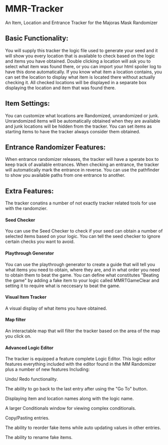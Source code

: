 # MMR-Tracker
An Item, Location and Entrance Tracker for the Majoras Mask Randomizer

## Basic Functionality:
You will supply this tracker the logic file used to generate your seed and it will show you every location that is available to check based on the logic and items you have obtained.
Double clicking a location will ask you to select what item was found there, or you can import your html spoiler log to have this done automatically.
If you know what item a location contains, you can set the location to display what item is located there without actually checking it.
All checked locations will be displayed in a separate box displaying the location and item that was found there.

## Item Settings:
You can customize what locations are Randomized, unrandomized or junk. Unrandomized items will be automatically obtained when they are available and junk locations will be hidden from the tracker.
You can set items as starting items to have the tracker always consider them obtained.

## Entrance Randomizer Features:
When entrance randomizer releases, the tracker will have a sperate box to keep track of available entrances.
When checking an entrance, the tracker will automatically mark the entrance in reverse.
You can use the pathfinder to show you available paths from one entrance to another.

## Extra Features: 
The tracker conatins a number of not exactly tracker related tools for use with the randomzier.

#### Seed Checker
You can use the Seed Checker to check if your seed can obtain a number of selected items based on your logic.
You can tell the seed checker to ignore certain checks you want to avoid.

#### Playthrough Generator
You can use the playthrough generator to create a guide that will tell you what items you need to obtain, where they are, and in what order you need to obtain them to beat the game. You can define what constitutes "Beating the game" by adding a fake item to your logic called MMRTGameClear and setting it to require what is neccesary to beat the game.

#### Visual Item Tracker
A visual display of what items you have obtained.

#### Map filter
An interactable map that will filter the tracker based on the area of the map you click on.

#### Advanced Logic Editor
The tracker is equipped a feature complete Logic Editor.
This logic editor features everything included with the editor found in the MM Randomizer plus a number of new features Including:

Undo/ Redo functionality.

The ability to go back to the last entry after using the "Go To" button.

Displaying item and location names along with the logic name.

A larger Conditionals window for viewing complex conditionals.

Copy/Pasting entries.

The ability to reorder fake items while auto updating values in other entries.

The ability to rename fake items.
